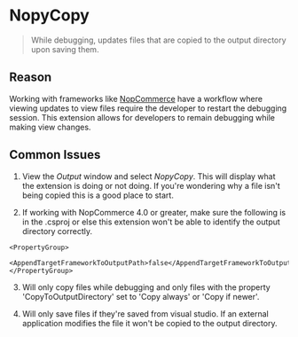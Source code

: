 # NopyCopy

> While debugging, updates files that are copied to the output directory upon
> saving them.

## Reason
Working with frameworks like [NopCommerce](https://www.nopcommerce.com/) have a
workflow where viewing updates to view files require the developer to restart
the debugging session. This extension allows for developers to remain debugging
while making view changes.

## Common Issues
1. View the *Output* window and select *NopyCopy*. This will display what the
	extension is doing or not doing. If you're wondering why a file isn't being
	copied this is a good place to start.

2. If working with NopCommerce 4.0 or greater, make sure the following is in
	the .csproj or else this extension won't be able to identify the output
	directory correctly.
```
<PropertyGroup>
	<AppendTargetFrameworkToOutputPath>false</AppendTargetFrameworkToOutputPath>
</PropertyGroup>
```

3. Will only copy files while debugging and only files with the property
	'CopyToOutputDirectory' set to 'Copy always' or 'Copy if newer'.

4. Will only save files if they're saved from visual studio. If an external
	application modifies the file it won't be copied to the output directory.
